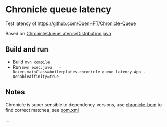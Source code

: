 # Chronicle queue latency

Test latency of <https://github.com/OpenHFT/Chronicle-Queue>

Based on [ChronicleQueueLatencyDistribution.java](https://github.com/OpenHFT/Chronicle-Queue/blob/master/src/test/java/net/openhft/chronicle/queue/ChronicleQueueLatencyDistribution.java)


## Build and run 

- Build `mvn compile`
- Run `mvn exec:java   -Dexec.mainClass=boilerplates.chronicle_queue_latency.App -DenableAffinity=true`

## Notes

Chronicle is super sensible to dependency versions, use [chronicle-bom](https://search.maven.org/#search%7Cgav%7C1%7Cg%3A%22net.openhft%22%20AND%20a%3A%22chronicle-bom%22) to find correct matches, see [pom.xml](./pom.xml)

...